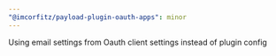 ```yaml
---
"@imcorfitz/payload-plugin-oauth-apps": minor
---
```


Using email settings from Oauth client settings instead of plugin config
